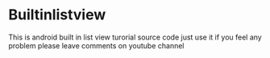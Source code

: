 # Builtinlistview
This is android built in list view turorial source code just use it if you feel any problem please leave comments on youtube channel
